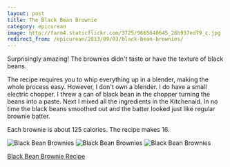 ```yaml
---
layout: post
title: The Black Bean Brownie
category: epicurean
image: http://farm4.staticflickr.com/3725/9665840645_26b937ed79_c.jpg
redirect_from: /epicurean/2013/09/03/black-bean-brownies/
---
```


Surprisingly amazing! The brownies didn't taste or have the texture of black beans.

The recipe requires you to whip everything up in a blender, making the whole process easy. However, I don't own a blender. I do have a small electric chopper. I threw a can of black bean in the chopper turning the beans into a paste. Next I mixed all the ingredients in the Kitchenaid. In no time the black beans smoothed out and the batter looked just like regular brownie batter.

Each brownie is about 125 calories. The recipe makes 16.

<div class="photos">
<img src="http://farm4.staticflickr.com/3725/9665840645_26b937ed79_c.jpg" class="img-half" alt="Black Bean Brownies">
<img src="http://farm8.staticflickr.com/7369/9669075276_84cdd89576_c.jpg" class="img-half" alt="Black Bean Brownies">
<img src="http://farm6.staticflickr.com/5347/9665841991_a97456ee19_b.jpg" alt="Black Bean Brownies">
</div>

[Black Bean Brownie Recipe](http://mmmisformommy.com/2011/05/legendary-black-bean-brownie.html)
